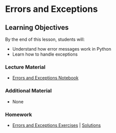 # Errors and Exceptions

## Learning Objectives
By the end of this lesson, students will:
- Understand how error messages work in Python
- Learn how to handle exceptions

### Lecture Material
- [Errors and Exceptions Notebook](errors_exceptions.ipynb)  

### Additional Material
- None

### Homework
- [Errors and Exceptions Exercises](homework/errors_exceptions_exercises.ipynb) | [Solutions](homework/errors_exceptions_exercises%20(solutions).ipynb)  
